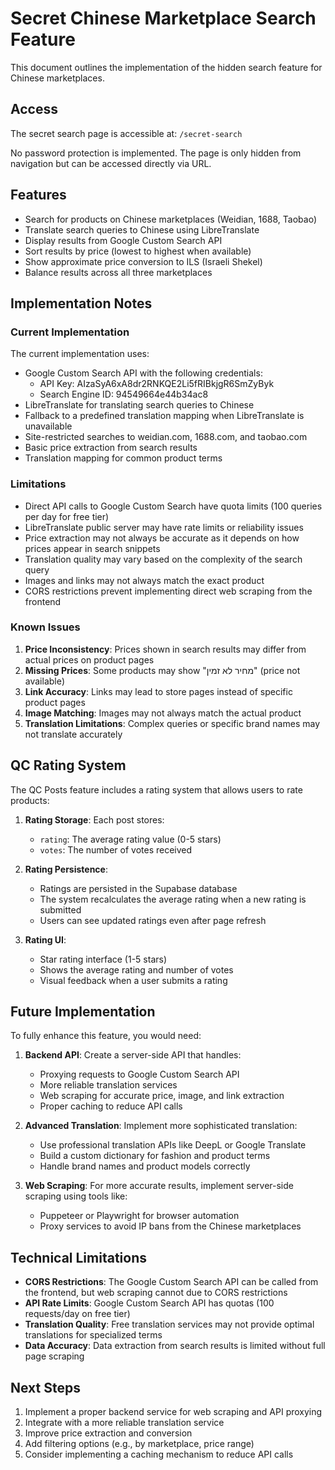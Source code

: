 
# Secret Chinese Marketplace Search Feature

This document outlines the implementation of the hidden search feature for Chinese marketplaces.

## Access

The secret search page is accessible at: `/secret-search`

No password protection is implemented. The page is only hidden from navigation but can be accessed directly via URL.

## Features

- Search for products on Chinese marketplaces (Weidian, 1688, Taobao)
- Translate search queries to Chinese using LibreTranslate
- Display results from Google Custom Search API
- Sort results by price (lowest to highest when available)
- Show approximate price conversion to ILS (Israeli Shekel)
- Balance results across all three marketplaces

## Implementation Notes

### Current Implementation

The current implementation uses:
- Google Custom Search API with the following credentials:
  - API Key: AIzaSyA6xA8dr2RNKQE2Li5fRIBkjgR6SmZyByk
  - Search Engine ID: 94549664e44b34ac8
- LibreTranslate for translating search queries to Chinese
- Fallback to a predefined translation mapping when LibreTranslate is unavailable
- Site-restricted searches to weidian.com, 1688.com, and taobao.com
- Basic price extraction from search results
- Translation mapping for common product terms

### Limitations

- Direct API calls to Google Custom Search have quota limits (100 queries per day for free tier)
- LibreTranslate public server may have rate limits or reliability issues
- Price extraction may not always be accurate as it depends on how prices appear in search snippets
- Translation quality may vary based on the complexity of the search query
- Images and links may not always match the exact product
- CORS restrictions prevent implementing direct web scraping from the frontend

### Known Issues

1. **Price Inconsistency**: Prices shown in search results may differ from actual prices on product pages
2. **Missing Prices**: Some products may show "מחיר לא זמין" (price not available)
3. **Link Accuracy**: Links may lead to store pages instead of specific product pages
4. **Image Matching**: Images may not always match the actual product
5. **Translation Limitations**: Complex queries or specific brand names may not translate accurately

## QC Rating System

The QC Posts feature includes a rating system that allows users to rate products:

1. **Rating Storage**: Each post stores:
   - `rating`: The average rating value (0-5 stars)
   - `votes`: The number of votes received

2. **Rating Persistence**: 
   - Ratings are persisted in the Supabase database
   - The system recalculates the average rating when a new rating is submitted
   - Users can see updated ratings even after page refresh

3. **Rating UI**:
   - Star rating interface (1-5 stars)
   - Shows the average rating and number of votes
   - Visual feedback when a user submits a rating

## Future Implementation

To fully enhance this feature, you would need:

1. **Backend API**: Create a server-side API that handles:
   - Proxying requests to Google Custom Search API
   - More reliable translation services
   - Web scraping for accurate price, image, and link extraction
   - Proper caching to reduce API calls

2. **Advanced Translation**: Implement more sophisticated translation:
   - Use professional translation APIs like DeepL or Google Translate
   - Build a custom dictionary for fashion and product terms
   - Handle brand names and product models correctly

3. **Web Scraping**: For more accurate results, implement server-side scraping using tools like:
   - Puppeteer or Playwright for browser automation
   - Proxy services to avoid IP bans from the Chinese marketplaces

## Technical Limitations

- **CORS Restrictions**: The Google Custom Search API can be called from the frontend, but web scraping cannot due to CORS restrictions
- **API Rate Limits**: Google Custom Search API has quotas (100 requests/day on free tier)
- **Translation Quality**: Free translation services may not provide optimal translations for specialized terms
- **Data Accuracy**: Data extraction from search results is limited without full page scraping

## Next Steps

1. Implement a proper backend service for web scraping and API proxying
2. Integrate with a more reliable translation service
3. Improve price extraction and conversion
4. Add filtering options (e.g., by marketplace, price range)
5. Consider implementing a caching mechanism to reduce API calls
